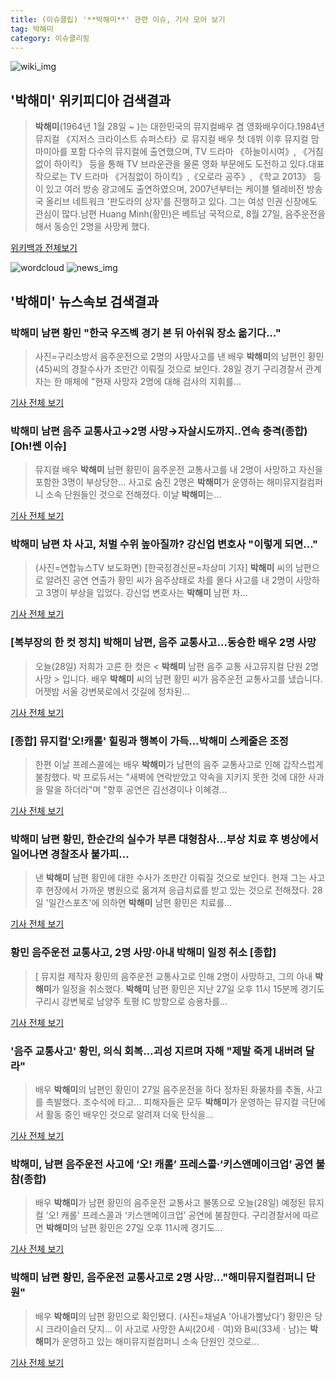 ```yaml
---
title: (이슈클립) '**박해미**' 관련 이슈, 기사 모아 보기
tag: 박해미
category: 이슈클리핑
---
```

![wiki_img](https://user-images.githubusercontent.com/42597476/44503234-41136a80-a6d0-11e8-9071-6fc6418eafe4.png)
## **'**박해미**'** 위키피디아 검색결과
>**박해미**(1964년 1월 28일 ~ )는 대한민국의 뮤지컬배우 겸 영화배우이다.1984년 뮤지컬 《지저스 크라이스트 슈퍼스타》로 뮤지컬 배우 첫 데뷔 이후 뮤지컬 맘마미아를 포함 다수의 뮤지컬에 출연했으며, TV 드라마 《하늘이시여》, 《거침없이 하이킥》 등을 통해 TV 브라운관을 물론 영화 부문에도 도전하고 있다.대표작으로는 TV 드라마 《거침없이 하이킥》,《오로라 공주》, 《학교 2013》 등이 있고 여러 방송 광고에도 출연하였으며, 2007년부터는 케이블 텔레비전 방송국 올리브 네트워크 '판도라의 상자'를 진행하고 있다. 그는 여성 인권 신장에도 관심이 많다.남편 Huang Minh(황민)은 베트남 국적으로, 8월 27일, 음주운전을 해서 동승인 2명을 사망케 했다.

<a href="https://ko.wikipedia.org/wiki/박해미" target="_blank">위키백과 전체보기</a>

![wordcloud](https://s3.ap-northeast-2.amazonaws.com/lyrics101-wordcloud/2018-08-28-1535457251.png)
![news_img](https://user-images.githubusercontent.com/42597476/44507050-1206f400-a6e4-11e8-8d98-7ffbfebb353f.png)
## **'**박해미**'** 뉴스속보 검색결과
### **박해미** 남편 황민 "한국 우즈벡 경기 본 뒤 아쉬워 장소 옮기다…"

>사진=구리소방서 음주운전으로 2명의 사망사고를 낸 배우 **박해미**의 남편인 황민(45)씨의 경찰수사가 조만간 이뤄질 것으로 보인다. 28일 경기 구리경찰서 관계자는 한 매체에 "현재 사망자 2명에 대해 검사의 지휘를...

<a href="http://news20.busan.com/controller/newsController.jsp?newsId=20180828000149" target="_blank">기사 전체 보기</a>

### **박해미** 남편 음주 교통사고→2명 사망→자살시도까지..연속 충격(종합)[Oh!쎈 이슈]

>뮤지컬 배우 **박해미** 남편 황민이 음주운전 교통사고를 내 2명이 사망하고 자신을 포함한 3명이 부상당한... 사고로 숨진 2명은 **박해미**가 운영하는 해미뮤지컬컴퍼니 소속 단원들인 것으로 전해졌다. 이날 **박해미**는...

<a href="http://www.osen.co.kr/article/G1110977084" target="_blank">기사 전체 보기</a>

### **박해미** 남편 차 사고, 처벌 수위 높아질까? 강신업 변호사 "이렇게 되면..."

>(사진=연합뉴스TV 보도화면) [한국정경신문=차상미 기자] **박해미** 씨의 남편으로 알려진 공연 연출가 황민 씨가 음주상태로 차를 몰다 사고를 내 2명이 사망하고 3명이 부상을 입었다. 강신업 변호사는 **박해미** 남편 차...

<a href="http://kpenews.com/Board.aspx?BoardNo=18241" target="_blank">기사 전체 보기</a>

### [복부장의 한 컷 정치] **박해미** 남편, 음주 교통사고…동승한 배우 2명 사망

>오늘(28일) 저희가 고른 한 컷은 < **박해미** 남편 음주 교통 사고뮤지컬 단원 2명 사망 > 입니다. 배우 **박해미** 씨의 남편 황민 씨가 음주운전 교통사고를 냈습니다. 어젯밤 서울 강변북로에서 갓길에 정차된...

<a href="http://news.jtbc.joins.com/html/387/NB11687387.html" target="_blank">기사 전체 보기</a>

### [종합] 뮤지컬'오!캐롤' 힐링과 행복이 가득…**박해미** 스케줄은 조정

>한편 이날 프레스콜에는 배우 **박해미**가 남편의 음주 교통사고로 인해 갑작스럽게 불참했다. 박 프로듀서는 "새벽에 연락받았고 약속을 지키지 못한 것에 대한 사과을 말을 하더라"며 "향후 공연은 김선경이나 이혜경...

<a href="http://www.newspim.com/news/view/20180828000467" target="_blank">기사 전체 보기</a>

### **박해미** 남편 황민, 한순간의 실수가 부른 대형참사...부상 치료 후 병상에서 일어나면 경찰조사 불가피...

>낸 **박해미** 남편 황민에 대한 수사가 조만간 이뤄질 것으로 보인다. 현재 그는 사고 후 현장에서 가까운 병원으로 옮겨져 응급치료를 받고 있는 것으로 전해졌다.   28일 '일간스포츠'에 의하면 **박해미** 남편 황민은 치료를...

<a href="http://www.ujnews.co.kr/news/articleView.html?idxno=421835" target="_blank">기사 전체 보기</a>

### 황민 음주운전 교통사고, 2명 사망·아내 **박해미** 일정 취소 [종합]

>[ 뮤지컬 제작자 황민의 음주운전 교통사고로 인해 2명이 사망하고, 그의 아내 **박해미**가 일정을 취소했다. **박해미** 남편 황민은 지난 27일 오후 11시 15분께 경기도 구리시 강변북로 남양주 토평 IC 방향으로 승용차를...

<a href="http://www.mydaily.co.kr/new_yk/html/read.php?newsid=201808282001459481&ext=na" target="_blank">기사 전체 보기</a>

### '음주 교통사고' 황민, 의식 회복…괴성 지르며 자해 "제발 죽게 내버려 달라"

>배우 **박해미**의 남편인 황민이 27일 음주운전을 하다 정차된 화물차를 추돌, 사고를 촉발했다. 조수석에 타고... 피해자들은 모두 **박해미**가 운영하는 뮤지컬 극단에서 활동 중인 배우인 것으로 알려져 더욱 탄식을...

<a href="http://www.dtnews24.com/news/articleView.html?idxno=523886" target="_blank">기사 전체 보기</a>

### **박해미**, 남편 음주운전 사고에 ‘오! 캐롤’ 프레스콜·‘키스앤메이크업’ 공연 불참(종합)

>배우 **박해미**가 남편 황민의 음주운전 교통사고 불똥으로 오늘(28일) 예정된 뮤지컬 ‘오! 캐롤’ 프레스콜과 ‘키스앤메이크업’ 공연에 불참한다. 구리경찰서에 따르면 **박해미**의 남편 황민은 27일 오후 11시께 경기도...

<a href="http://star.mk.co.kr/new/view.php?mc=ST&year=2018&no=539857" target="_blank">기사 전체 보기</a>

### **박해미** 남편 황민, 음주운전 교통사고로 2명 사망…"해미뮤지컬컴퍼니 단원"

>배우 **박해미**의 남편 황민으로 확인됐다. (사진=채널A '아내가뿔났다') 황민은 당시 크라이슬러 닷지... 이 사고로 사망한 A씨(20세ㆍ여)와 B씨(33세ㆍ남)는 **박해미**가 운영하고 있는 해미뮤지컬컴퍼니 소속 단원인 것으로...

<a href="http://www.slist.kr/news/articleView.html?idxno=43807" target="_blank">기사 전체 보기</a>


